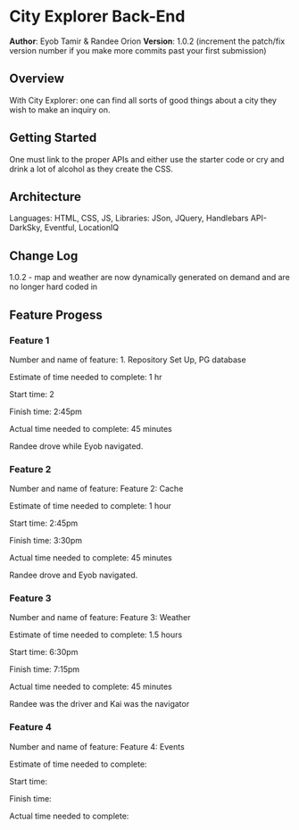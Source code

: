 # City Explorer Back-End

**Author**: Eyob Tamir & Randee Orion
**Version**: 1.0.2 (increment the patch/fix version number if you make more commits past your first submission)

## Overview
With City Explorer: one can find all sorts of good things about a city they wish to make an inquiry on.

## Getting Started
One must link to the proper APIs and either use the starter code or cry and drink a lot of alcohol as they create the CSS.

## Architecture
Languages: HTML, CSS, JS,
Libraries: JSon, JQuery, Handlebars
API- DarkSky, Eventful, LocationIQ

## Change Log
1.0.2 - map and weather are now dynamically generated on demand and are no longer hard coded in 

## Feature Progess

### Feature 1
Number and name of feature: 1. Repository Set Up, PG database

Estimate of time needed to complete: 1 hr 

Start time: 2

Finish time: 2:45pm

Actual time needed to complete: 45 minutes

Randee drove while Eyob navigated.

### Feature 2
Number and name of feature: Feature 2: Cache

Estimate of time needed to complete: 1 hour

Start time: 2:45pm

Finish time: 3:30pm

Actual time needed to complete: 45 minutes

Randee drove and Eyob navigated. 

### Feature 3
Number and name of feature: Feature 3: Weather

Estimate of time needed to complete: 1.5 hours

Start time: 6:30pm

Finish time: 7:15pm

Actual time needed to complete: 45 minutes

Randee was the driver and Kai was the navigator 

### Feature 4
Number and name of feature: Feature 4: Events

Estimate of time needed to complete: 

Start time:

Finish time: 

Actual time needed to complete: 

